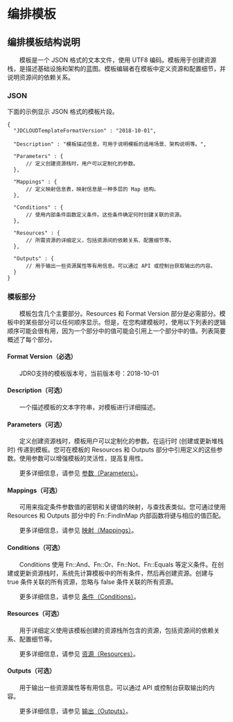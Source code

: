 # 编排模板

## 编排模板结构说明

　　模板是一个 JSON 格式的文本文件，使用 UTF8 编码。模板用于创建资源栈，是描述基础设施和架构的蓝图。模板编辑者在模板中定义资源和配置细节，并说明资源间的依赖关系。

### JSON
下面的示例显示 JSON 格式的模板片段。

```
{
  "JDCLOUDTemplateFormatVersion" : "2018-10-01",

  "Description" : "模板描述信息，可用于说明模板的适用场景、架构说明等。",

  "Parameters" : {
      // 定义创建资源栈时，用户可以定制化的参数。
  },

  "Mappings" : {
      // 定义映射信息表，映射信息是一种多层的 Map 结构。
  },

  "Conditions" : {
      // 使用内部条件函数定义条件。这些条件确定何时创建关联的资源。
  },

  "Resources" : {
      // 所需资源的详细定义，包括资源间的依赖关系、配置细节等。
  },

  "Outputs" : {
      // 用于输出一些资源属性等有用信息。可以通过 API 或控制台获取输出的内容。
  }
}
```

### 模板部分
　　模板包含几个主要部分。Resources 和 Format Version 部分是必需部分。模板中的某些部分可以任何顺序显示。但是，在您构建模板时，使用以下列表的逻辑顺序可能会很有用，因为一个部分中的值可能会引用上一个部分中的值。列表简要概述了每个部分。

#### Format Version（必选）
　　JDRO支持的模板版本号，当前版本号：2018-10-01

#### Description（可选）
　　一个描述模板的文本字符串，对模板进行详细描述。

#### Parameters（可选）
　　定义创建资源栈时，模板用户可以定制化的参数。在运行时 (创建或更新堆栈时) 传递到模板。您可在模板的 Resources 和 Outputs 部分中引用定义的这些参数。使用参数可以增强模板的灵活性，提高复用性。

　　更多详细信息，请参见 [参数（Parameters）](#参数parameters)。

#### Mappings（可选）
　　可用来指定条件参数值的密钥和关键值的映射，与查找表类似。您可通过使用 Resources 和 Outputs 部分中的 Fn::FindInMap 内部函数将键与相应的值匹配。

　　更多详细信息，请参见 [映射（Mappings）](#映射mappings)。

#### Conditions（可选）
　　Conditions 使用 Fn::And、Fn::Or、Fn::Not、Fn::Equals 等定义条件。在创建或更新资源栈时，系统先计算模板中的所有条件，然后再创建资源。创建与 true 条件关联的所有资源，忽略与 false 条件关联的所有资源。

　　更多详细信息，请参见 [条件（Conditions）](#条件conditions)。

#### Resources（可选）
　　用于详细定义使用该模板创建的资源栈所包含的资源，包括资源间的依赖关系、配置细节等。

　　更多详细信息，请参见 [资源（Resources）](#资源resources)。

#### Outputs（可选）
　　用于输出一些资源属性等有用信息。可以通过 API 或控制台获取输出的内容。

　　更多详细信息，请参见 [输出（Outputs）](#输出outputs)。

